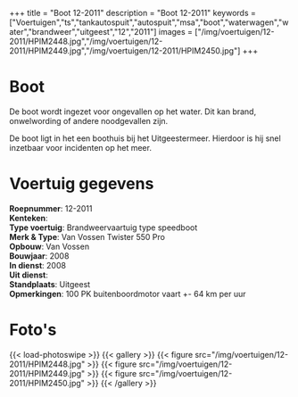 +++
title = "Boot 12-2011"
description = "Boot 12-2011"
keywords = ["Voertuigen","ts","tankautospuit","autospuit","msa","boot","waterwagen","water","brandweer","uitgeest","12","2011"]
images = ["/img/voertuigen/12-2011/HPIM2448.jpg","/img/voertuigen/12-2011/HPIM2449.jpg","/img/voertuigen/12-2011/HPIM2450.jpg"]
+++

# Boot

De boot wordt ingezet voor ongevallen op het water. Dit kan brand, onwelwording of andere noodgevallen zijn.  

De boot ligt in het een boothuis bij het Uitgeestermeer. Hierdoor is hij snel inzetbaar voor incidenten op het meer.  

# Voertuig gegevens

**Roepnummer**: 12-2011   
**Kenteken**:  
**Type voertuig**: Brandweervaartuig type speedboot  
**Merk & Type**: Van Vossen Twister 550 Pro  
**Opbouw**: Van Vossen  
**Bouwjaar**: 2008  
**In dienst**: 2008  
**Uit dienst**:  
**Standplaats**: Uitgeest  
**Opmerkingen**: 100 PK buitenboordmotor vaart +- 64 km per uur  

# Foto's
{{< load-photoswipe >}}
{{< gallery >}}
  {{< figure src="/img/voertuigen/12-2011/HPIM2448.jpg" >}}
  {{< figure src="/img/voertuigen/12-2011/HPIM2449.jpg" >}}
  {{< figure src="/img/voertuigen/12-2011/HPIM2450.jpg" >}}
{{< /gallery >}}